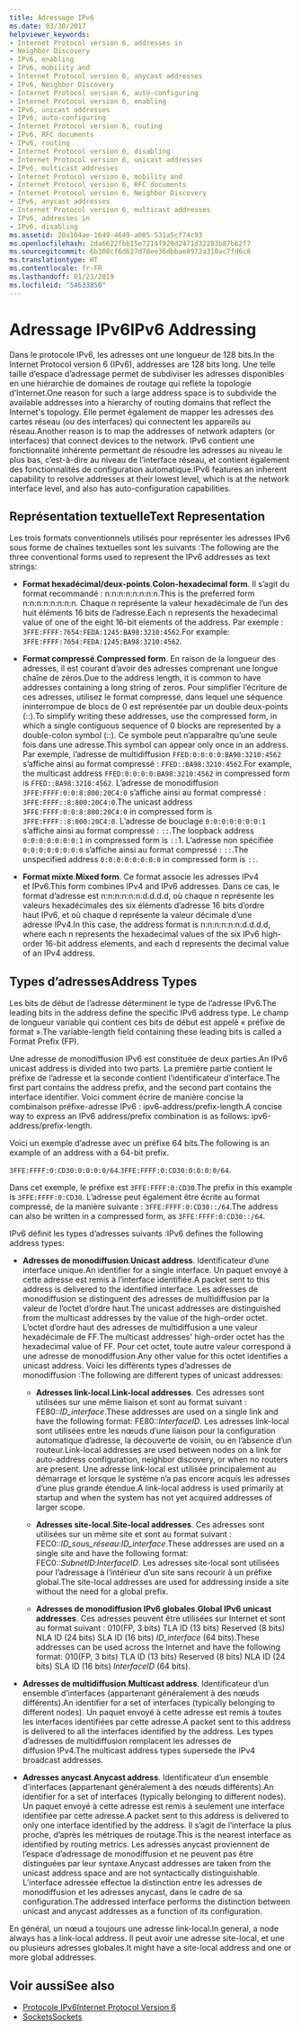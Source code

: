 ```yaml
---
title: Adressage IPv6
ms.date: 03/30/2017
helpviewer_keywords:
- Internet Protocol version 6, addresses in
- Neighbor Discovery
- IPv6, enabling
- IPv6, mobility and
- Internet Protocol version 6, anycast addresses
- IPv6, Neighbor Discovery
- Internet Protocol version 6, auto-configuring
- Internet Protocol version 6, enabling
- IPv6, unicast addresses
- IPv6, auto-configuring
- Internet Protocol version 6, routing
- IPv6, RFC documents
- IPv6, routing
- Internet Protocol version 6, disabling
- Internet Protocol version 6, unicast addresses
- IPv6, multicast addresses
- Internet Protocol version 6, mobility and
- Internet Protocol version 6, RFC documents
- Internet Protocol version 6, Neighbor Discovery
- IPv6, anycast addresses
- Internet Protocol version 6, multicast addresses
- IPv6, addresses in
- IPv6, disabling
ms.assetid: 20a104ae-1649-4649-a005-531a5cf74c93
ms.openlocfilehash: 2da6622fbb15e7214f928d2471d32283b87bb2f7
ms.sourcegitcommit: 6b308cf6d627d78ee36dbbae8972a310ac7fd6c8
ms.translationtype: HT
ms.contentlocale: fr-FR
ms.lasthandoff: 01/23/2019
ms.locfileid: "54633850"
---
```

# <a name="ipv6-addressing"></a><span data-ttu-id="0c040-102">Adressage IPv6</span><span class="sxs-lookup"><span data-stu-id="0c040-102">IPv6 Addressing</span></span>
<span data-ttu-id="0c040-103">Dans le protocole IPv6, les adresses ont une longueur de 128 bits.</span><span class="sxs-lookup"><span data-stu-id="0c040-103">In the Internet Protocol version 6 (IPv6), addresses are 128 bits long.</span></span> <span data-ttu-id="0c040-104">Une telle taille d’espace d’adressage permet de subdiviser les adresses disponibles en une hiérarchie de domaines de routage qui reflète la topologie d’Internet.</span><span class="sxs-lookup"><span data-stu-id="0c040-104">One reason for such a large address space is to subdivide the available addresses into a hierarchy of routing domains that reflect the Internet's topology.</span></span> <span data-ttu-id="0c040-105">Elle permet également de mapper les adresses des cartes réseau (ou des interfaces) qui connectent les appareils au réseau.</span><span class="sxs-lookup"><span data-stu-id="0c040-105">Another reason is to map the addresses of network adapters (or interfaces) that connect devices to the network.</span></span> <span data-ttu-id="0c040-106">IPv6 contient une fonctionnalité inhérente permettant de résoudre les adresses au niveau le plus bas, c’est-à-dire au niveau de l’interface réseau, et contient également des fonctionnalités de configuration automatique.</span><span class="sxs-lookup"><span data-stu-id="0c040-106">IPv6 features an inherent capability to resolve addresses at their lowest level, which is at the network interface level, and also has auto-configuration capabilities.</span></span>  
  
## <a name="text-representation"></a><span data-ttu-id="0c040-107">Représentation textuelle</span><span class="sxs-lookup"><span data-stu-id="0c040-107">Text Representation</span></span>  
 <span data-ttu-id="0c040-108">Les trois formats conventionnels utilisés pour représenter les adresses IPv6 sous forme de chaînes textuelles sont les suivants :</span><span class="sxs-lookup"><span data-stu-id="0c040-108">The following are the three conventional forms used to represent the IPv6 addresses as text strings:</span></span>  
  
-   <span data-ttu-id="0c040-109">**Format hexadécimal/deux-points**.</span><span class="sxs-lookup"><span data-stu-id="0c040-109">**Colon-hexadecimal form**.</span></span> <span data-ttu-id="0c040-110">Il s’agit du format recommandé : n:n:n:n:n:n:n:n.</span><span class="sxs-lookup"><span data-stu-id="0c040-110">This is the preferred form n:n:n:n:n:n:n:n.</span></span> <span data-ttu-id="0c040-111">Chaque n représente la valeur hexadécimale de l’un des huit éléments 16 bits de l’adresse.</span><span class="sxs-lookup"><span data-stu-id="0c040-111">Each n represents the hexadecimal value of one of the eight 16-bit elements of the address.</span></span> <span data-ttu-id="0c040-112">Par exemple : `3FFE:FFFF:7654:FEDA:1245:BA98:3210:4562`.</span><span class="sxs-lookup"><span data-stu-id="0c040-112">For example: `3FFE:FFFF:7654:FEDA:1245:BA98:3210:4562`.</span></span>  
  
-   <span data-ttu-id="0c040-113">**Format compressé**.</span><span class="sxs-lookup"><span data-stu-id="0c040-113">**Compressed form**.</span></span> <span data-ttu-id="0c040-114">En raison de la longueur des adresses, il est courant d’avoir des adresses comprenant une longue chaîne de zéros.</span><span class="sxs-lookup"><span data-stu-id="0c040-114">Due to the address length, it is common to have addresses containing a long string of zeros.</span></span> <span data-ttu-id="0c040-115">Pour simplifier l’écriture de ces adresses, utilisez le format compressé, dans lequel une séquence ininterrompue de blocs de 0 est représentée par un double deux-points (::).</span><span class="sxs-lookup"><span data-stu-id="0c040-115">To simplify writing these addresses, use the compressed form, in which a single contiguous sequence of 0 blocks are represented by a double-colon symbol (::).</span></span> <span data-ttu-id="0c040-116">Ce symbole peut n’apparaître qu’une seule fois dans une adresse.</span><span class="sxs-lookup"><span data-stu-id="0c040-116">This symbol can appear only once in an address.</span></span> <span data-ttu-id="0c040-117">Par exemple, l’adresse de multidiffusion `FFED:0:0:0:0:BA98:3210:4562` s’affiche ainsi au format compressé : `FFED::BA98:3210:4562`.</span><span class="sxs-lookup"><span data-stu-id="0c040-117">For example, the multicast address `FFED:0:0:0:0:BA98:3210:4562` in compressed form is `FFED::BA98:3210:4562`.</span></span> <span data-ttu-id="0c040-118">L’adresse de monodiffusion `3FFE:FFFF:0:0:8:800:20C4:0` s’affiche ainsi au format compressé : `3FFE:FFFF::8:800:20C4:0`.</span><span class="sxs-lookup"><span data-stu-id="0c040-118">The unicast address `3FFE:FFFF:0:0:8:800:20C4:0` in compressed form is `3FFE:FFFF::8:800:20C4:0`.</span></span> <span data-ttu-id="0c040-119">L’adresse de bouclage `0:0:0:0:0:0:0:1` s’affiche ainsi au format compressé : `::`.</span><span class="sxs-lookup"><span data-stu-id="0c040-119">The loopback address `0:0:0:0:0:0:0:1` in compressed form is `::`1.</span></span> <span data-ttu-id="0c040-120">L’adresse non spécifiée `0:0:0:0:0:0:0:0` s’affiche ainsi au format compressé : `::`.</span><span class="sxs-lookup"><span data-stu-id="0c040-120">The unspecified address `0:0:0:0:0:0:0:0` in compressed form is `::`.</span></span>  
  
-   <span data-ttu-id="0c040-121">**Format mixte**.</span><span class="sxs-lookup"><span data-stu-id="0c040-121">**Mixed form**.</span></span> <span data-ttu-id="0c040-122">Ce format associe les adresses IPv4 et IPv6.</span><span class="sxs-lookup"><span data-stu-id="0c040-122">This form combines IPv4 and IPv6 addresses.</span></span> <span data-ttu-id="0c040-123">Dans ce cas, le format d’adresse est n:n:n:n:n:n:d.d.d.d, où chaque n représente les valeurs hexadécimales des six éléments d’adresse 16 bits d’ordre haut IPv6, et où chaque d représente la valeur décimale d’une adresse IPv4.</span><span class="sxs-lookup"><span data-stu-id="0c040-123">In this case, the address format is n:n:n:n:n:n:d.d.d.d, where each n represents the hexadecimal values of the six IPv6 high-order 16-bit address elements, and each d represents the decimal value of an IPv4 address.</span></span>  
  
## <a name="address-types"></a><span data-ttu-id="0c040-124">Types d’adresses</span><span class="sxs-lookup"><span data-stu-id="0c040-124">Address Types</span></span>  
 <span data-ttu-id="0c040-125">Les bits de début de l’adresse déterminent le type de l’adresse IPv6.</span><span class="sxs-lookup"><span data-stu-id="0c040-125">The leading bits in the address define the specific IPv6 address type.</span></span> <span data-ttu-id="0c040-126">Le champ de longueur variable qui contient ces bits de début est appelé « préfixe de format ».</span><span class="sxs-lookup"><span data-stu-id="0c040-126">The variable-length field containing these leading bits is called a Format Prefix (FP).</span></span>  
  
 <span data-ttu-id="0c040-127">Une adresse de monodiffusion IPv6 est constituée de deux parties.</span><span class="sxs-lookup"><span data-stu-id="0c040-127">An IPv6 unicast address is divided into two parts.</span></span> <span data-ttu-id="0c040-128">La première partie contient le préfixe de l’adresse et la seconde contient l’identificateur d’interface.</span><span class="sxs-lookup"><span data-stu-id="0c040-128">The first part contains the address prefix, and the second part contains the interface identifier.</span></span> <span data-ttu-id="0c040-129">Voici comment écrire de manière concise la combinaison préfixe-adresse IPv6 : ipv6-address/prefix-length.</span><span class="sxs-lookup"><span data-stu-id="0c040-129">A concise way to express an IPv6 address/prefix combination is as follows: ipv6-address/prefix-length.</span></span>  
  
 <span data-ttu-id="0c040-130">Voici un exemple d’adresse avec un préfixe 64 bits.</span><span class="sxs-lookup"><span data-stu-id="0c040-130">The following is an example of an address with a 64-bit prefix.</span></span>  
  
 <span data-ttu-id="0c040-131">`3FFE:FFFF:0:CD30:0:0:0:0/64`.</span><span class="sxs-lookup"><span data-stu-id="0c040-131">`3FFE:FFFF:0:CD30:0:0:0:0/64`.</span></span>  
  
 <span data-ttu-id="0c040-132">Dans cet exemple, le préfixe est `3FFE:FFFF:0:CD30`.</span><span class="sxs-lookup"><span data-stu-id="0c040-132">The prefix in this example is `3FFE:FFFF:0:CD30`.</span></span> <span data-ttu-id="0c040-133">L’adresse peut également être écrite au format compressé, de la manière suivante : `3FFE:FFFF:0:CD30::/64`.</span><span class="sxs-lookup"><span data-stu-id="0c040-133">The address can also be written in a compressed form, as `3FFE:FFFF:0:CD30::/64`.</span></span>  
  
 <span data-ttu-id="0c040-134">IPv6 définit les types d’adresses suivants :</span><span class="sxs-lookup"><span data-stu-id="0c040-134">IPv6 defines the following address types:</span></span>  
  
-   <span data-ttu-id="0c040-135">**Adresses de monodiffusion**.</span><span class="sxs-lookup"><span data-stu-id="0c040-135">**Unicast address**.</span></span> <span data-ttu-id="0c040-136">Identificateur d’une interface unique.</span><span class="sxs-lookup"><span data-stu-id="0c040-136">An identifier for a single interface.</span></span> <span data-ttu-id="0c040-137">Un paquet envoyé à cette adresse est remis à l’interface identifiée.</span><span class="sxs-lookup"><span data-stu-id="0c040-137">A packet sent to this address is delivered to the identified interface.</span></span> <span data-ttu-id="0c040-138">Les adresses de monodiffusion se distinguent des adresses de multidiffusion par la valeur de l’octet d’ordre haut.</span><span class="sxs-lookup"><span data-stu-id="0c040-138">The unicast addresses are distinguished from the multicast addresses by the value of the high-order octet.</span></span> <span data-ttu-id="0c040-139">L’octet d’ordre haut des adresses de multidiffusion a une valeur hexadécimale de FF.</span><span class="sxs-lookup"><span data-stu-id="0c040-139">The multicast addresses' high-order octet has the hexadecimal value of FF.</span></span> <span data-ttu-id="0c040-140">Pour cet octet, toute autre valeur correspond à une adresse de monodiffusion.</span><span class="sxs-lookup"><span data-stu-id="0c040-140">Any other value for this octet identifies a unicast address.</span></span> <span data-ttu-id="0c040-141">Voici les différents types d’adresses de monodiffusion :</span><span class="sxs-lookup"><span data-stu-id="0c040-141">The following are different types of unicast addresses:</span></span>  
  
    -   <span data-ttu-id="0c040-142">**Adresses link-local**.</span><span class="sxs-lookup"><span data-stu-id="0c040-142">**Link-local addresses**.</span></span> <span data-ttu-id="0c040-143">Ces adresses sont utilisées sur une même liaison et sont au format suivant : FE80::*ID_interface*.</span><span class="sxs-lookup"><span data-stu-id="0c040-143">These addresses are used on a single link and have the following format: FE80::*InterfaceID*.</span></span> <span data-ttu-id="0c040-144">Les adresses link-local sont utilisées entre les nœuds d’une liaison pour la configuration automatique d’adresse, la découverte de voisin, ou en l’absence d’un routeur.</span><span class="sxs-lookup"><span data-stu-id="0c040-144">Link-local addresses are used between nodes on a link for auto-address configuration, neighbor discovery, or when no routers are present.</span></span> <span data-ttu-id="0c040-145">Une adresse link-local est utilisée principalement au démarrage et lorsque le système n’a pas encore acquis les adresses d’une plus grande étendue.</span><span class="sxs-lookup"><span data-stu-id="0c040-145">A link-local address is used primarily at startup and when the system has not yet acquired addresses of larger scope.</span></span>  
  
    -   <span data-ttu-id="0c040-146">**Adresses site-local**.</span><span class="sxs-lookup"><span data-stu-id="0c040-146">**Site-local addresses**.</span></span> <span data-ttu-id="0c040-147">Ces adresses sont utilisées sur un même site et sont au format suivant : FEC0::*ID_sous_réseau*:*ID_interface*.</span><span class="sxs-lookup"><span data-stu-id="0c040-147">These addresses are used on a single site and have the following format: FEC0::*SubnetID*:*InterfaceID*.</span></span> <span data-ttu-id="0c040-148">Les adresses site-local sont utilisées pour l’adressage à l’intérieur d’un site sans recourir à un préfixe global.</span><span class="sxs-lookup"><span data-stu-id="0c040-148">The site-local addresses are used for addressing inside a site without the need for a global prefix.</span></span>  
  
    -   <span data-ttu-id="0c040-149">**Adresses de monodiffusion IPv6 globales**.</span><span class="sxs-lookup"><span data-stu-id="0c040-149">**Global IPv6 unicast addresses**.</span></span> <span data-ttu-id="0c040-150">Ces adresses peuvent être utilisées sur Internet et sont au format suivant : 010(FP, 3 bits) TLA ID (13 bits) Reserved (8 bits) NLA ID (24 bits) SLA ID (16 bits) *ID_interface* (64 bits).</span><span class="sxs-lookup"><span data-stu-id="0c040-150">These addresses can be used across the Internet and have the following format: 010(FP, 3 bits) TLA ID (13 bits) Reserved (8 bits) NLA ID (24 bits) SLA ID (16 bits) *InterfaceID* (64 bits).</span></span>  
  
-   <span data-ttu-id="0c040-151">**Adresses de multidiffusion**.</span><span class="sxs-lookup"><span data-stu-id="0c040-151">**Multicast address**.</span></span> <span data-ttu-id="0c040-152">Identificateur d’un ensemble d’interfaces (appartenant généralement à des nœuds différents).</span><span class="sxs-lookup"><span data-stu-id="0c040-152">An identifier for a set of interfaces (typically belonging to different nodes).</span></span> <span data-ttu-id="0c040-153">Un paquet envoyé à cette adresse est remis à toutes les interfaces identifiées par cette adresse.</span><span class="sxs-lookup"><span data-stu-id="0c040-153">A packet sent to this address is delivered to all the interfaces identified by the address.</span></span> <span data-ttu-id="0c040-154">Les types d’adresses de multidiffusion remplacent les adresses de diffusion IPv4.</span><span class="sxs-lookup"><span data-stu-id="0c040-154">The multicast address types supersede the IPv4 broadcast addresses.</span></span>  
  
-   <span data-ttu-id="0c040-155">**Adresses anycast**.</span><span class="sxs-lookup"><span data-stu-id="0c040-155">**Anycast address**.</span></span> <span data-ttu-id="0c040-156">Identificateur d’un ensemble d’interfaces (appartenant généralement à des nœuds différents).</span><span class="sxs-lookup"><span data-stu-id="0c040-156">An identifier for a set of interfaces (typically belonging to different nodes).</span></span> <span data-ttu-id="0c040-157">Un paquet envoyé à cette adresse est remis à seulement une interface identifiée par cette adresse.</span><span class="sxs-lookup"><span data-stu-id="0c040-157">A packet sent to this address is delivered to only one interface identified by the address.</span></span> <span data-ttu-id="0c040-158">Il s’agit de l’interface la plus proche, d’après les métriques de routage.</span><span class="sxs-lookup"><span data-stu-id="0c040-158">This is the nearest interface as identified by routing metrics.</span></span> <span data-ttu-id="0c040-159">Les adresses anycast proviennent de l’espace d’adressage de monodiffusion et ne peuvent pas être distinguées par leur syntaxe.</span><span class="sxs-lookup"><span data-stu-id="0c040-159">Anycast addresses are taken from the unicast address space and are not syntactically distinguishable.</span></span> <span data-ttu-id="0c040-160">L’interface adressée effectue la distinction entre les adresses de monodiffusion et les adresses anycast, dans le cadre de sa configuration.</span><span class="sxs-lookup"><span data-stu-id="0c040-160">The addressed interface performs the distinction between unicast and anycast addresses as a function of its configuration.</span></span>  
  
 <span data-ttu-id="0c040-161">En général, un nœud a toujours une adresse link-local.</span><span class="sxs-lookup"><span data-stu-id="0c040-161">In general, a node always has a link-local address.</span></span> <span data-ttu-id="0c040-162">Il peut avoir une adresse site-local, et une ou plusieurs adresses globales.</span><span class="sxs-lookup"><span data-stu-id="0c040-162">It might have a site-local address and one or more global addresses.</span></span>  
  
## <a name="see-also"></a><span data-ttu-id="0c040-163">Voir aussi</span><span class="sxs-lookup"><span data-stu-id="0c040-163">See also</span></span>
- [<span data-ttu-id="0c040-164">Protocole IPv6</span><span class="sxs-lookup"><span data-stu-id="0c040-164">Internet Protocol Version 6</span></span>](../../../docs/framework/network-programming/internet-protocol-version-6.md)
- [<span data-ttu-id="0c040-165">Sockets</span><span class="sxs-lookup"><span data-stu-id="0c040-165">Sockets</span></span>](../../../docs/framework/network-programming/sockets.md)
